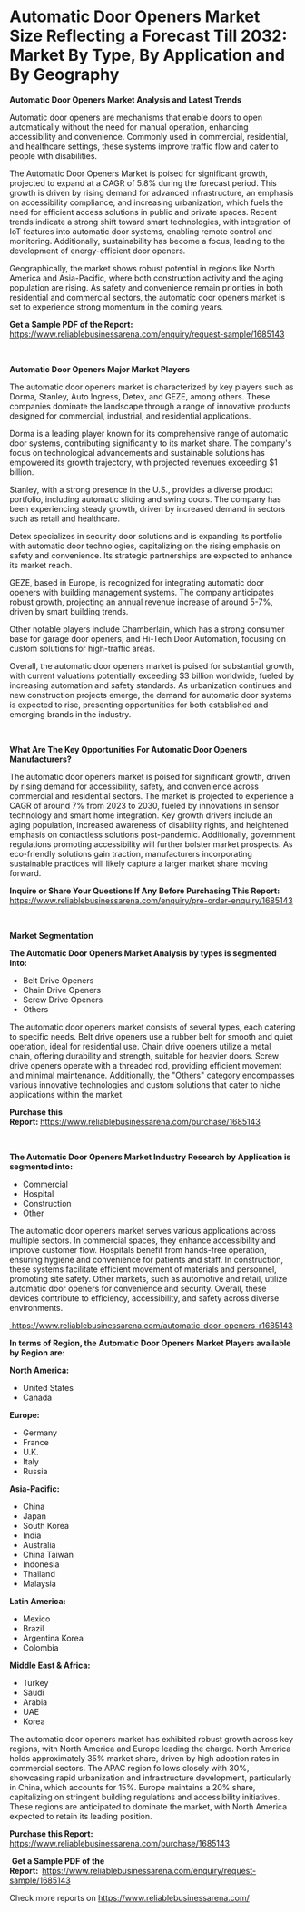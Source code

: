 <p><h1>Automatic Door Openers Market Size Reflecting a Forecast Till 2032: Market By Type, By Application and By Geography</h1></p><p><strong>Automatic Door Openers Market Analysis and Latest Trends</strong></p>
<p><p>Automatic door openers are mechanisms that enable doors to open automatically without the need for manual operation, enhancing accessibility and convenience. Commonly used in commercial, residential, and healthcare settings, these systems improve traffic flow and cater to people with disabilities.</p><p>The Automatic Door Openers Market is poised for significant growth, projected to expand at a CAGR of 5.8% during the forecast period. This growth is driven by rising demand for advanced infrastructure, an emphasis on accessibility compliance, and increasing urbanization, which fuels the need for efficient access solutions in public and private spaces. Recent trends indicate a strong shift toward smart technologies, with integration of IoT features into automatic door systems, enabling remote control and monitoring. Additionally, sustainability has become a focus, leading to the development of energy-efficient door openers.</p><p>Geographically, the market shows robust potential in regions like North America and Asia-Pacific, where both construction activity and the aging population are rising. As safety and convenience remain priorities in both residential and commercial sectors, the automatic door openers market is set to experience strong momentum in the coming years.</p></p>
<p><strong>Get a Sample PDF of the Report:&nbsp;</strong> <a href="https://www.reliablebusinessarena.com/enquiry/request-sample/1685143?utm_campaign=2258&utm_medium=2&utm_source=Github&utm_content=ia&utm_term=18022025&utm_id=automatic-door-openers">https://www.reliablebusinessarena.com/enquiry/request-sample/1685143</a></p>
<p>&nbsp;</p>
<p><strong>Automatic Door Openers Major Market Players</strong></p>
<p><p>The automatic door openers market is characterized by key players such as Dorma, Stanley, Auto Ingress, Detex, and GEZE, among others. These companies dominate the landscape through a range of innovative products designed for commercial, industrial, and residential applications.</p><p>Dorma is a leading player known for its comprehensive range of automatic door systems, contributing significantly to its market share. The company's focus on technological advancements and sustainable solutions has empowered its growth trajectory, with projected revenues exceeding $1 billion.</p><p>Stanley, with a strong presence in the U.S., provides a diverse product portfolio, including automatic sliding and swing doors. The company has been experiencing steady growth, driven by increased demand in sectors such as retail and healthcare.</p><p>Detex specializes in security door solutions and is expanding its portfolio with automatic door technologies, capitalizing on the rising emphasis on safety and convenience. Its strategic partnerships are expected to enhance its market reach.</p><p>GEZE, based in Europe, is recognized for integrating automatic door openers with building management systems. The company anticipates robust growth, projecting an annual revenue increase of around 5-7%, driven by smart building trends.</p><p>Other notable players include Chamberlain, which has a strong consumer base for garage door openers, and Hi-Tech Door Automation, focusing on custom solutions for high-traffic areas.</p><p>Overall, the automatic door openers market is poised for substantial growth, with current valuations potentially exceeding $3 billion worldwide, fueled by increasing automation and safety standards. As urbanization continues and new construction projects emerge, the demand for automatic door systems is expected to rise, presenting opportunities for both established and emerging brands in the industry.</p></p>
<p>&nbsp;</p>
<p><strong>What Are The Key Opportunities For Automatic Door Openers Manufacturers?</strong></p>
<p><p>The automatic door openers market is poised for significant growth, driven by rising demand for accessibility, safety, and convenience across commercial and residential sectors. The market is projected to experience a CAGR of around 7% from 2023 to 2030, fueled by innovations in sensor technology and smart home integration. Key growth drivers include an aging population, increased awareness of disability rights, and heightened emphasis on contactless solutions post-pandemic. Additionally, government regulations promoting accessibility will further bolster market prospects. As eco-friendly solutions gain traction, manufacturers incorporating sustainable practices will likely capture a larger market share moving forward.</p></p>
<p><strong>Inquire or Share Your Questions If Any Before Purchasing This Report:</strong> <a href="https://www.reliablebusinessarena.com/enquiry/pre-order-enquiry/1685143?utm_campaign=2258&utm_medium=2&utm_source=Github&utm_content=ia&utm_term=18022025&utm_id=automatic-door-openers">https://www.reliablebusinessarena.com/enquiry/pre-order-enquiry/1685143</a></p>
<p>&nbsp;</p>
<p><strong>Market Segmentation</strong></p>
<p><strong>The Automatic Door Openers Market Analysis by types is segmented into:</strong></p>
<p><ul><li>Belt Drive Openers</li><li>Chain Drive Openers</li><li>Screw Drive Openers</li><li>Others</li></ul></p>
<p><p>The automatic door openers market consists of several types, each catering to specific needs. Belt drive openers use a rubber belt for smooth and quiet operation, ideal for residential use. Chain drive openers utilize a metal chain, offering durability and strength, suitable for heavier doors. Screw drive openers operate with a threaded rod, providing efficient movement and minimal maintenance. Additionally, the "Others" category encompasses various innovative technologies and custom solutions that cater to niche applications within the market.</p></p>
<p><strong>Purchase this Report:&nbsp;</strong><a href="https://www.reliablebusinessarena.com/purchase/1685143?utm_campaign=2258&utm_medium=2&utm_source=Github&utm_content=ia&utm_term=18022025&utm_id=automatic-door-openers">https://www.reliablebusinessarena.com/purchase/1685143</a></p>
<p>&nbsp;</p>
<p><strong>The Automatic Door Openers Market Industry Research by Application is segmented into:</strong></p>
<p><ul><li>Commercial</li><li>Hospital</li><li>Construction</li><li>Other</li></ul></p>
<p><p>The automatic door openers market serves various applications across multiple sectors. In commercial spaces, they enhance accessibility and improve customer flow. Hospitals benefit from hands-free operation, ensuring hygiene and convenience for patients and staff. In construction, these systems facilitate efficient movement of materials and personnel, promoting site safety. Other markets, such as automotive and retail, utilize automatic door openers for convenience and security. Overall, these devices contribute to efficiency, accessibility, and safety across diverse environments.</p></p>
<p><a href="https://www.reliablebusinessarena.com/automatic-door-openers-r1685143?utm_campaign=2258&utm_medium=2&utm_source=Github&utm_content=ia&utm_term=18022025&utm_id=automatic-door-openers">&nbsp;https://www.reliablebusinessarena.com/automatic-door-openers-r1685143</a></p>
<p><strong>In terms of Region, the Automatic Door Openers Market Players available by Region are:</strong></p>
<p>
    <p> <strong> North America: </strong>
        <ul>
            <li>United States</li>
            <li>Canada</li>
        </ul>
        </p> 
    <p> <strong> Europe: </strong>
        <ul>
            <li>Germany</li>
            <li>France</li>
            <li>U.K.</li>
            <li>Italy</li>
            <li>Russia</li>
        </ul>
        </p> 
    <p> <strong> Asia-Pacific: </strong>
        <ul>
            <li>China</li>
            <li>Japan</li>
            <li>South Korea</li>
            <li>India</li>
            <li>Australia</li>
            <li>China Taiwan</li>
            <li>Indonesia</li>
            <li>Thailand</li>
            <li>Malaysia</li>
        </ul>
        </p> 
    <p> <strong> Latin America: </strong>
        <ul>
            <li>Mexico</li>
            <li>Brazil</li>
            <li>Argentina Korea</li>
            <li>Colombia</li>
        </ul>
        </p> 
    <p> <strong> Middle East & Africa: </strong>
        <ul>
            <li>Turkey</li>
            <li>Saudi</li>
            <li>Arabia</li>
            <li>UAE</li>
            <li>Korea</li>
        </ul>
    </p>
    </p>
<p><p>The automatic door openers market has exhibited robust growth across key regions, with North America and Europe leading the charge. North America holds approximately 35% market share, driven by high adoption rates in commercial sectors. The APAC region follows closely with 30%, showcasing rapid urbanization and infrastructure development, particularly in China, which accounts for 15%. Europe maintains a 20% share, capitalizing on stringent building regulations and accessibility initiatives. These regions are anticipated to dominate the market, with North America expected to retain its leading position.</p></p>
<p><strong>Purchase this Report: </strong><a href="https://www.reliablebusinessarena.com/purchase/1685143?utm_campaign=2258&utm_medium=2&utm_source=Github&utm_content=ia&utm_term=18022025&utm_id=automatic-door-openers">https://www.reliablebusinessarena.com/purchase/1685143</a></p>
<p>&nbsp;<strong>Get a Sample PDF of the Report:&nbsp;&nbsp;</strong><a href="https://www.reliablebusinessarena.com/enquiry/request-sample/1685143?utm_campaign=2258&utm_medium=2&utm_source=Github&utm_content=ia&utm_term=18022025&utm_id=automatic-door-openers">https://www.reliablebusinessarena.com/enquiry/request-sample/1685143</a></p>
<p><strong></strong></p>
<p>Check more reports on <a href="https://www.reliablebusinessarena.com/?utm_campaign=2258&utm_medium=2&utm_source=Github&utm_content=ia&utm_term=18022025&utm_id=automatic-door-openers">https://www.reliablebusinessarena.com/</a></p>